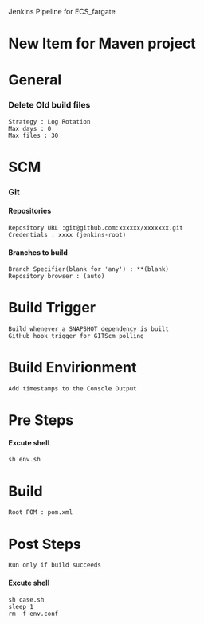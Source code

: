 Jenkins Pipeline for ECS_fargate

# New Item for Maven project

# General
  ### Delete Old build files
    Strategy : Log Rotation
    Max days : 0
    Max files : 30
 
# SCM
  ### Git
   #### Repositories
    Repository URL :git@github.com:xxxxxx/xxxxxxx.git
    Credentials : xxxx (jenkins-root)
   
   #### Branches to build
    Branch Specifier(blank for 'any') : **(blank)
    Repository browser : (auto)

# Build Trigger
    Build whenever a SNAPSHOT dependency is built 
    GitHub hook trigger for GITScm polling
    
# Build Envirionment
    Add timestamps to the Console Output
    
# Pre Steps
  #### Excute shell
    sh env.sh
    
# Build
    Root POM : pom.xml

# Post Steps
    Run only if build succeeds
 #### Excute shell
    sh case.sh
    sleep 1
    rm -f env.conf

